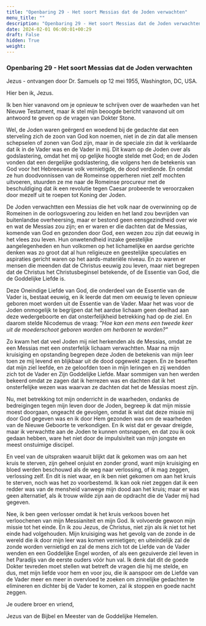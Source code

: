 ```yaml
---
title: "Openbaring 29 - Het soort Messias dat de Joden verwachten"
menu_title: ""
description: "Openbaring 29 - Het soort Messias dat de Joden verwachten"
date: 2024-02-01 06:00:01+00:29
draft: False
hidden: True
weight:
---
```

### Openbaring 29 - Het soort Messias dat de Joden verwachten

Jezus - ontvangen door Dr. Samuels op 12 mei 1955, Washington, DC, USA.

Hier ben ik, Jezus.

Ik ben hier vanavond om je opnieuw te schrijven over de waarheden van het Nieuwe Testament, maar ik stel mijn beoogde bericht vanavond uit om antwoord te geven op de vragen van Dokter Stone.

Wel, de Joden waren geërgerd en woedend bij de gedachte dat een sterveling zich de zoon van God kon noemen, niet in de zin dat alle mensen schepselen of zonen van God zijn, maar in de speciale zin dat ik verklaarde dat ik in de Vader was en de Vader in mij. Dit kwam op de Joden over als godslastering, omdat het mij op gelijke hoogte stelde met God; en de Joden vonden dat een dergelijke godslastering, die volgens hen de betekenis van God voor het Hebreeuwse volk vernietigde, de dood verdiende. En omdat ze hun doodvonnissen van de Romeinse opperheren niet zelf mochten uitvoeren, stuurden ze me naar de Romeinse procureur met de beschuldiging dat ik een revolutie tegen Caesar probeerde te veroorzaken door mezelf uit te roepen tot Koning der Joden.

De Joden verwachtten een Messias die het volk naar de overwinning op de Romeinen in de oorlogsvoering zou leiden en het land zou bevrijden van buitenlandse overheersing, maar er bestond geen eensgezindheid over wie en wat de Messias zou zijn; en er waren er die dachten dat de Messias, komende van God en gezonden door God, een wezen zou zijn dat eeuwig in het vlees zou leven. Hun onwetendheid inzake geestelijke aangelegenheden en hun volkomen op het lichamelijke en aardse gerichte denken was zo groot dat al hun religieuze en geestelijke speculaties en aspiraties gericht waren op het aards-materiële niveau. En zo waren er mensen die meenden dat de Christus eeuwig zou leven, maar niet begrepen dat de Christus het Christusbeginsel betekende, of de Essentie van God, die de Goddelijke Liefde is.

Deze Oneindige Liefde van God, die onderdeel van de Essentie van de Vader is, bestaat eeuwig, en ik leerde dat men om eeuwig te leven opnieuw geboren moet worden uit de Essentie van de Vader. Maar het was voor de Joden onmogelijk te begrijpen dat het aardse lichaam geen deelhad aan deze wedergeboorte en dat onsterfelijkheid betrekking had op de ziel. En daarom stelde Nicodemus de vraag: *"Hoe kan een mens een tweede keer uit de moederschoot geboren worden om herboren te worden?"*

Zo kwam het dat veel Joden mij niet herkenden als de Messias, omdat ze een Messias met een onsterfelijk lichaam verwachtten. Maar na mijn kruisiging en opstanding begrepen deze Joden de betekenis van mijn leer toen ze mij levend en blijkbaar uit de dood opgewekt zagen. En ze beseften dat mijn ziel leefde, en ze geloofden toen in mijn leringen en zij wendden zich tot de Vader en Zijn Goddelijke Liefde. Maar sommigen van hen werden bekeerd omdat ze zagen dat ik herrezen was en dachten dat ik het onsterfelijke wezen was waarvan ze dachten dat het de Messias moest zijn.

Nu, met betrekking tot mijn onderricht in de waarheden, ondanks de bedreigingen tegen mijn leven door de Joden, begreep ik dat mijn missie moest doorgaan, ongeacht de gevolgen, omdat ik wist dat deze missie mij door God gegeven was en ik door Hem gezonden was om de waarheden van de Nieuwe Geboorte te verkondigen. En ik wist dat er gevaar dreigde, maar ik verwachtte aan de Joden te kunnen ontsnappen, en dat zou ik ook gedaan hebben, ware het niet door de impulsiviteit van mijn jongste en meest onstuimige discipel.

En veel van de uitspraken waaruit blijkt dat ik gekomen was om aan het kruis te sterven, zijn geheel onjuist en zonder grond, want mijn kruisiging en bloed werden beschouwd als de weg naar verlossing, of ik mag zeggen, verlossing zelf. En dit is niet waar, en ik ben niet gekomen om aan het kruis te sterven, noch was het zo voorbestemd. Ik kan ook niet zeggen dat ik een redder was van de mensheid vanwege mijn dood aan het kruis; maar er was geen alternatief, als ik trouw wilde zijn aan de opdracht die de Vader mij had gegeven.

Nee, ik ben geen verlosser omdat ik het kruis verkoos boven het verloochenen van mijn Messianiteit en mijn God. Ik volvoerde gewoon mijn missie tot het einde. En ik zou Jezus, de Christus, niet zijn als ik niet tot het einde had volgehouden. Mijn kruisiging was het gevolg van de zonde in de wereld die ik door mijn leer was komen vernietigen; en uiteindelijk zal de zonde worden vernietigd en zal de mens zich tot de Liefde van de Vader wenden en een Goddelijke Engel worden, of als een gezuiverde ziel leven in het Paradijs van de eerste ouders vóór hun val.
Ik denk dat dit de goede Dokter tevreden moet stellen wat betreft de vragen die hij me stelde, en dus, met mijn liefde voor hem en voor jou, die ik aanspoor om de Liefde van de Vader meer en meer in overvloed te zoeken om zinnelijke gedachten te elimineren en dichter bij de Vader te komen, zal ik stoppen en goede nacht zeggen.

Je oudere broer en vriend,

Jezus van de Bijbel en Meester van de Goddelijke Hemelen.
